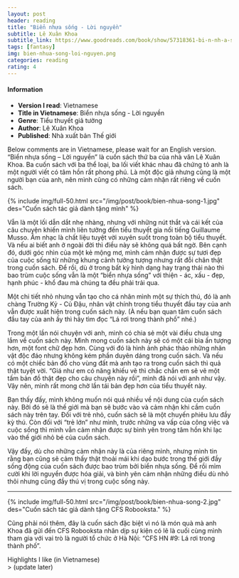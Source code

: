 ```yaml
---
layout: post
header: reading
title: "Biển nhựa sống - Lời nguyền"
subtitle: Lê Xuân Khoa
subtitle_link: https://www.goodreads.com/book/show/57318361-bi-n-nh-a-s-ng
tags: [fantasy]
img: bien-nhua-song-loi-nguyen.png
categories: reading
rating: 4
---
```

<h4 class="post-more">Information</h4>

- **Version I read**: Vietnamese
- **Title in Vietnamese**: Biển nhựa sống - Lời nguyền
- **Genre**: Tiểu thuyết giả tưởng
- **Author**: Lê Xuân Khoa
- **Published**: Nhà xuất bản Thế giới

<div class="alert alert-success" role="alert">
Below comments are in Vietnamese, please wait for an English version. 
</div>
“Biển nhựa sống – Lời nguyền” là cuốn sách thứ ba của nhà văn Lê Xuân Khoa. Ba cuốn sách với ba thể loại, ba lối viết khác nhau đã chứng tỏ anh là một người viết có tâm hồn rất phong phú. Là một độc giả nhưng cũng là một người bạn của anh, nên mình cũng có những cảm nhận rất riêng về cuốn sách.

{% include img/full-50.html src="/img/post/book/bien-nhua-song-1.jpg" des="Cuốn sách tác giả dành tặng mình" %}

Vẫn là một lối dẫn dắt nhẹ nhàng, nhưng với những nút thắt và cái kết của câu chuyện khiến mình liên tưởng đến tiểu thuyết gia nối tiếng Guillaume Musso. Âm nhạc là chất liệu tuyệt vời xuyên suốt trong toàn bộ tiểu thuyết. Và nếu ai biết anh ở ngoài đời thì điều này sẽ không quá bất ngờ. Bên cạnh đó, dưới góc nhìn của một kẻ mộng mơ, mình cảm nhận được sự tươi đẹp của cuộc sống từ những khung cảnh tưởng tượng nhưng rất đỗi chân thật trong cuốn sách. Để rồi, dù ở trong bất kỳ hình dạng hay trạng thái nào thì bao trùm cuộc sống vẫn là một “biển nhựa sống” với thiện - ác, xấu - đẹp, hạnh phúc - khổ đau mà chúng ta đều phải trải qua.

Một chi tiết nhỏ nhưng vẫn tạo cho cá nhân mình một sự thích thú, đó là anh chàng Trường Kỷ - Củ Đậu, nhân vật chính trong tiểu thuyết đầu tay của anh vẫn được xuất hiện trong cuốn sách này. (À nếu bạn quan tâm cuốn sách đầu tay của anh ấy thì hãy tìm đọc “Lá rơi trong thành phố” nhé.)

Trong một lần nói chuyện với anh, mình có chia sẻ một vài điều chưa ưng lắm về cuốn sách này. Mình mong cuốn sách này sẽ có một cái bìa ấn tượng hơn, một font chữ đẹp hơn. Cùng với đó là hình ảnh phác thảo những nhân vật độc đáo nhưng không kém phần duyên dáng trong cuốn sách. Và nếu có một chiếc bản đồ cho vùng đất mà anh tạo ra trong cuốn sách thì quả thật tuyệt vời. “Giá như em có năng khiếu vẽ thì chắc chắn em sẽ vẽ một tấm bản đồ thật đẹp cho câu chuyện này rồi”, mình đã nói với anh như vậy. Vậy nên, mình rất mong chờ lần tái bản đẹp hơn của tiểu thuyết này.

Bạn thấy đấy, mình không muốn nói quá nhiều về nội dung của cuốn sách này. Bởi đó sẽ là thế giới mà bạn sẽ bước vào và cảm nhận khi cầm cuốn sách này trên tay. Đối với trẻ nhỏ, cuốn sách sẽ là một chuyến phiêu lưu đầy kỳ thú. Còn đối với “trẻ lớn” như mình, trước những va vấp của công việc và cuộc sống thì mình vẫn cảm nhận được sự bình yên trong tâm hồn khi lạc vào thế giới nhỏ bé của cuốn sách.

Vậy đấy, dù cho những cảm nhận này là của riêng mình, nhưng mình tin rằng bạn cũng sẽ cảm thấy thật thoải mái khi dạo bước trong thế giới đầy sống động của cuốn sách được bao trùm bởi biển nhựa sống. Để rồi mỉm cười khi lời nguyền được hóa giải, và bình yên cảm nhận những điều dù nhỏ thôi nhưng cũng đầy thú vị trong cuộc sống này.

---------

{% include img/full-50.html src="/img/post/book/bien-nhua-song-2.jpg" des="Cuốn sách tác giả dành tặng CFS Robooksta." %}

Cũng phải nói thêm, đây là cuốn sách đặc biệt vì nó là món quà mà anh Khoa đã gửi đến CFS Robooksta nhân dịp sự kiện có lẽ là cuối cùng mình tham gia với vai trò là người tổ chức ở Hà Nội: “CFS HN #9: Lá rơi trong thành phố”.

<div class="tomTat">
<div id="btTomTat" class="collapsed" data-toggle="collapse" href="#ndTomTat"><span>Highlights I like (in Vietnamese)</span></div>
<div id="ndTomTat" markdown="1" class="collapse multi-collapse">
>  (update later)
</div>
</div>